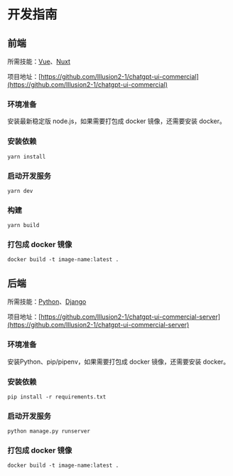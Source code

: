 # 开发指南

## 前端

所需技能：[Vue](https://vuejs.org/)、[Nuxt](https://nuxt.com/)

项目地址：[https://github.com/Illusion2-1/chatgpt-ui-commercial](https://github.com/Illusion2-1/chatgpt-ui-commercial)

### 环境准备
安装最新稳定版 node.js，如果需要打包成 docker 镜像，还需要安装 docker。

### 安装依赖

```
yarn install
```

### 启动开发服务

```
yarn dev
```

### 构建

```
yarn build
```

### 打包成 docker 镜像

```
docker build -t image-name:latest .
```


## 后端

所需技能：[Python](https://www.python.org/)、[Django](https://djangoproject.com/)

项目地址：[https://github.com/Illusion2-1/chatgpt-ui-commercial-server](https://github.com/Illusion2-1/chatgpt-ui-commercial-server)

### 环境准备
安装Python、pip/pipenv，如果需要打包成 docker 镜像，还需要安装 docker。

### 安装依赖

```
pip install -r requirements.txt
```

### 启动开发服务

```
python manage.py runserver
```

### 打包成 docker 镜像

```
docker build -t image-name:latest .
```
